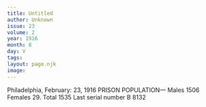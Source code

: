 ```yaml
---
title: Untitled
author: Unknown
issue: 23
volume: 2
year: 1916
month: 8
day: V
tags:
layout: page.njk
image:
---
```

Philadelphia, February: 23, 1916       PRISON POPULATION— Males 1506 Females 29. Total 1535 Last serial number B 8132 

